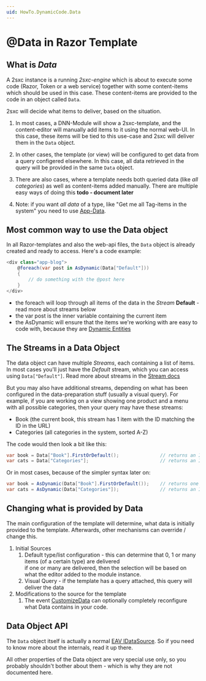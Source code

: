 ```yaml
---
uid: HowTo.DynamicCode.Data
---
```

# @Data in Razor Template
## What is _Data_

A 2sxc instance is a running _2sxc-engine_ which is about to execute some code (Razor, Token or a web service) together with some content-items which should be used in this case. These content-items are provided to the code in an object called `Data`.

2sxc will decide what items to deliver, based on the situation.

1. In most cases, a DNN-Module will show a 2sxc-template, and the content-editor will manually add items to it using the normal web-UI. In this case, these items will be tied to this use-case and 2sxc will deliver them in the `Data` object.

1. In other cases, the template (or view) will be configured to get data from a query configered elsewhere. In this case, all data retrieved in the query will be provided in the same `Data` object.

1. There are also cases, where a template needs both queried data (like _all categories_) as well as content-items added manually. There are multiple easy ways of doing this **todo - document later**

1. Note: if you want _all data_ of a type, like "Get me all Tag-items in the system" you need to use [App-Data](xref:HowTo.DynamicCode.App).


## Most common way to use the Data object
In all Razor-templates and also the web-api files, the `Data` object is already created and ready to access. Here's a code example:

```cs
<div class="app-blog">
    @foreach(var post in AsDynamic(Data["Default"]))
    {
        // do something with the @post here
    }
</div>
```

* the foreach will loop through all items of the data in the _Stream_ **Default** - read more about streams below
* the var post is the inner variable containing the current item
* the AsDynamic will ensure that the items we're working with are easy to code with, because they are [Dynamic Entities](DotNet-DynamicEntity)


## The Streams in a Data Object
The data object can have multiple _Streams_, each containing a list of items. In most cases you'll just have the _Default_ stream, which you can access using `Data["Default"]`. Read more about streams in the [Stream docs](xref:ToSic.Eav.DataSources.IDataStream)

But you may also have additional streams, depending on what has been configured in the data-preparation stuff (usually a visual query). For example, if you are working on a view showing one product and a menu with all possible categories, then your query may have these streams:

* Book (the current book, this stream has 1 item with the ID matching the ID in the URL)
* Categories (all categories in the system, sorted A-Z)

The code would then look a bit like this:

```cs
var book = Data["Book"].FirstOrDefault();               // returns an IEntity Object
var cats = Data["Categories"];                          // returns an IEnumerable of iEntity objects
```

Or in most cases, because of the simpler syntax later on:

```cs
var book = AsDynamic(Data["Book"].FirstOrDefault());    // returns one dynamic entity
var cats = AsDynamic(Data["Categories"]);               // returns an IEnumerable of dynamic entities
```  


## Changing what is provided by Data
The main configuration of the template will determine, what data is initially provided to the template.
Afterwards, other mechanisms can override / change this.

1. Initial Sources
    1. Default type/list configuration - this can determine that 0, 1 or many items (of a certain type) are delivered  
    if one or many are delivered, then the selection will be based on what the editor added to the module instance.
    1. Visual Query - if the template has a query attached, this query will deliver the data
2. Modifications to the source for the template
    1. The event [CustomizeData](xref:HowTo.Razor.CustomizeData) can optionally completely reconfigure what Data contains in your code.


## Data Object API
The `Data` object itself is actually a normal [EAV IDataSource][code-eav-datasource]. So if you need to know more about the internals, read it up there.

All other properties of the Data object are very special use only, so you probably shouldn't bother about them - which is why they are not documented here.



[//]: # "Links referenced in this page"
[code-eav-datasource]:https://github.com/2sic/eav-server/blob/master/ToSic.Eav.DataSources/IDataSource.cs